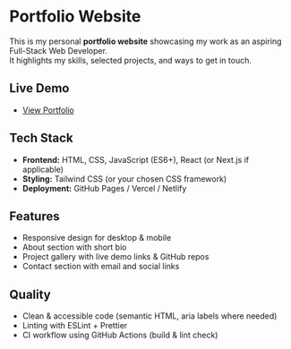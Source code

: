 # Portfolio Website

This is my personal **portfolio website** showcasing my work as an aspiring Full-Stack Web Developer.  
It highlights my skills, selected projects, and ways to get in touch.

## Live Demo
- [View Portfolio](https://r3webdesign.de)

## Tech Stack
- **Frontend:** HTML, CSS, JavaScript (ES6+), React (or Next.js if applicable)  
- **Styling:** Tailwind CSS (or your chosen CSS framework)  
- **Deployment:** GitHub Pages / Vercel / Netlify  

## Features
- Responsive design for desktop & mobile  
- About section with short bio  
- Project gallery with live demo links & GitHub repos  
- Contact section with email and social links  

## Quality
- Clean & accessible code (semantic HTML, aria labels where needed)  
- Linting with ESLint + Prettier  
- CI workflow using GitHub Actions (build & lint check)  


